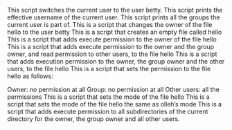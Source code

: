 This script switches the current user to the user betty.
This script prints the effective username of the current user.
This script prints all the groups the current user is part of.
This is a script that changes the owner of the file hello to the user betty
This is a script that creates an empty file called hello
This is a script that adds execute permission to the owner of the file hello
This is a script that adds execute permission to the owner and the group owner, and read permission to other users, to the file hello
This is a script that adds execution permission to the owner, the group owner and the other users, to the file hello
This is a script that sets the permission to the file hello as follows:

Owner: no permission at all
Group: no permission at all
Other users: all the permissions
This is a script that sets the mode of the file hello
This is a script that sets the mode of the file hello the same as olleh’s mode
This is a script that adds execute permission to all subdirectories of the current directory for the owner, the group owner and all other users.
